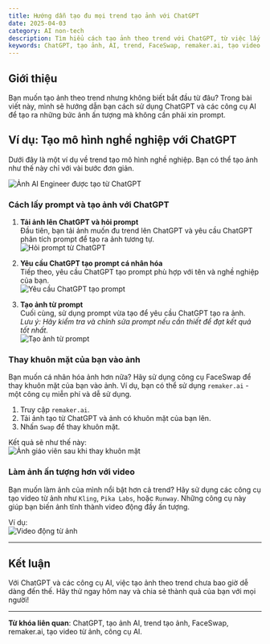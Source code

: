 ```yaml
---
title: Hướng dẫn tạo đu mọi trend tạo ảnh với ChatGPT
date: 2025-04-03
category: AI non-tech
description: Tìm hiểu cách tạo ảnh theo trend với ChatGPT, từ việc lấy prompt, tạo ảnh, đến thay khuôn mặt và làm video ấn tượng. Hướng dẫn chi tiết và dễ hiểu.
keywords: ChatGPT, tạo ảnh, AI, trend, FaceSwap, remaker.ai, tạo video từ ảnh
---
```


## Giới thiệu

Bạn muốn tạo ảnh theo trend nhưng không biết bắt đầu từ đâu? Trong bài viết này, mình sẽ hướng dẫn bạn cách sử dụng ChatGPT và các công cụ AI để tạo ra những bức ảnh ấn tượng mà không cần phải xin prompt.

## Ví dụ: Tạo mô hình nghề nghiệp với ChatGPT

Dưới đây là một ví dụ về trend tạo mô hình nghề nghiệp. Bạn có thể tạo ảnh như thế này chỉ với vài bước đơn giản.

![Ảnh AI Engineer được tạo từ ChatGPT](AlexV_AIEngineer.png "Ảnh AI Engineer được tạo từ ChatGPT")

### Cách lấy prompt và tạo ảnh với ChatGPT

1. **Tải ảnh lên ChatGPT và hỏi prompt**  
   Đầu tiên, bạn tải ảnh muốn đu trend lên ChatGPT và yêu cầu ChatGPT phân tích prompt để tạo ra ảnh tương tự.  
   ![Hỏi prompt từ ChatGPT](askprompt.png "Hỏi prompt từ ChatGPT để tạo ảnh")

2. **Yêu cầu ChatGPT tạo prompt cá nhân hóa**  
   Tiếp theo, yêu cầu ChatGPT tạo prompt phù hợp với tên và nghề nghiệp của bạn.  
   ![Yêu cầu ChatGPT tạo prompt](askprompt2.png "Yêu cầu ChatGPT tạo prompt cá nhân hóa")

3. **Tạo ảnh từ prompt**  
   Cuối cùng, sử dụng prompt vừa tạo để yêu cầu ChatGPT tạo ra ảnh.  
   <i>Lưu ý: Hãy kiểm tra và chỉnh sửa prompt nếu cần thiết để đạt kết quả tốt nhất.</i>  
   ![Tạo ảnh từ prompt](generate_image.png "Tạo ảnh từ prompt với ChatGPT")

### Thay khuôn mặt của bạn vào ảnh

Bạn muốn cá nhân hóa ảnh hơn nữa? Hãy sử dụng công cụ FaceSwap để thay khuôn mặt của bạn vào ảnh. Ví dụ, bạn có thể sử dụng `remaker.ai` - một công cụ miễn phí và dễ sử dụng.

1. Truy cập `remaker.ai`.  
2. Tải ảnh tạo từ ChatGPT và ảnh có khuôn mặt của bạn lên.  
3. Nhấn `Swap` để thay khuôn mặt.  

Kết quả sẽ như thế này:  
![Ảnh giáo viên sau khi thay khuôn mặt](Teacher.png "Ảnh giáo viên sau khi thay khuôn mặt bằng FaceSwap")

### Làm ảnh ấn tượng hơn với video

Bạn muốn làm ảnh của mình nổi bật hơn cả trend? Hãy sử dụng các công cụ tạo video từ ảnh như `Kling`, `Pika Labs`, hoặc `Runway`. Những công cụ này giúp bạn biến ảnh tĩnh thành video động đầy ấn tượng.

Ví dụ:  
![Video động từ ảnh](manwalk.gif "Video động từ ảnh được tạo bằng công cụ AI")

---

## Kết luận

Với ChatGPT và các công cụ AI, việc tạo ảnh theo trend chưa bao giờ dễ dàng đến thế. Hãy thử ngay hôm nay và chia sẻ thành quả của bạn với mọi người!

---

**Từ khóa liên quan**: ChatGPT, tạo ảnh AI, trend tạo ảnh, FaceSwap, remaker.ai, tạo video từ ảnh, công cụ AI.

